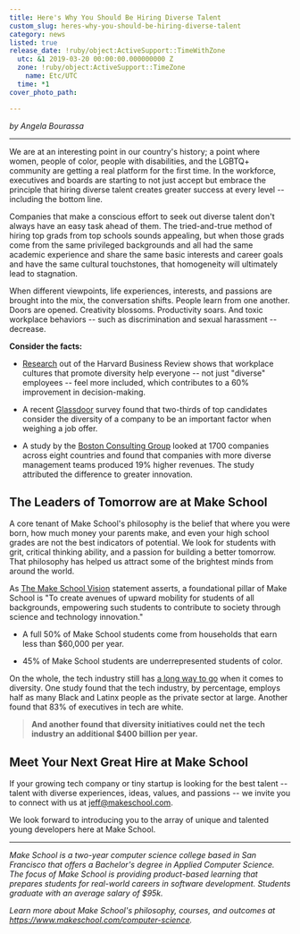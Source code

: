 ```yaml
---
title: Here's Why You Should Be Hiring Diverse Talent
custom_slug: heres-why-you-should-be-hiring-diverse-talent
category: news
listed: true
release_date: !ruby/object:ActiveSupport::TimeWithZone
  utc: &1 2019-03-20 00:00:00.000000000 Z
  zone: !ruby/object:ActiveSupport::TimeZone
    name: Etc/UTC
  time: *1
cover_photo_path: 

---
```

_by Angela Bourassa_

---

We are at an interesting point in our country's history; a point where women, people of color, people with disabilities, and the LGBTQ+ community are getting a real platform for the first time. In the workforce, executives and boards are starting to not just accept but embrace the principle that hiring diverse talent creates greater success at every level -- including the bottom line.

Companies that make a conscious effort to seek out diverse talent don't always have an easy task ahead of them. The tried-and-true method of hiring top grads from top schools sounds appealing, but when those grads come from the same privileged backgrounds and all had the same academic experience and share the same basic interests and career goals and have the same cultural touchstones, that homogeneity will ultimately lead to stagnation.

When different viewpoints, life experiences, interests, and passions are brought into the mix, the conversation shifts. People learn from one another. Doors are opened. Creativity blossoms. Productivity soars. And toxic workplace behaviors -- such as discrimination and sexual harassment -- decrease.

**Consider the facts:**

-   [Research](https://www.wonolo.com/blog/6-benefits-of-having-a-diverse-workforce/) out of the Harvard Business Review shows that workplace cultures that promote diversity help everyone -- not just "diverse" employees -- feel more included, which contributes to a 60% improvement in decision-making.

-   A recent [Glassdoor](https://www.entrepreneur.com/article/240550) survey found that two-thirds of top candidates consider the diversity of a company to be an important factor when weighing a job offer.

-   A study by the [Boston Consulting Group](https://www.forbes.com/sites/annapowers/2018/06/27/a-study-finds-that-diverse-companies-produce-19-more-revenue/#2f35ec8506f3) looked at 1700 companies across eight countries and found that companies with more diverse management teams produced 19% higher revenues. The study attributed the difference to greater innovation.

## The Leaders of Tomorrow are at Make School

A core tenant of Make School's philosophy is the belief that where you were born, how much money your parents make, and even your high school grades are not the best indicators of potential. We look for students with grit, critical thinking ability, and a passion for building a better tomorrow. That philosophy has helped us attract some of the brightest minds from around the world.

As [The Make School Vision](https://www.makeschool.com/vision) statement asserts, a foundational pillar of Make School is "To create avenues of upward mobility for students of all backgrounds, empowering such students to contribute to society through science and technology innovation."

-   A full 50% of Make School students come from households that earn less than $60,000 per year.

-   45% of Make School students are underrepresented students of color.

On the whole, the tech industry still has [a long way to go](https://www.techrepublic.com/article/5-eye-opening-statistics-about-minorities-in-tech/) when it comes to diversity. One study found that the tech industry, by percentage, employs half as many Black and Latinx people as the private sector at large. Another found that 83% of executives in tech are white.

> **And another found that diversity initiatives could net the tech industry an additional $400 billion per year.**

## Meet Your Next Great Hire at Make School

If your growing tech company or tiny startup is looking for the best talent -- talent with diverse experiences, ideas, values, and passions -- we invite you to connect with us at jeff@makeschool.com.

We look forward to introducing you to the array of unique and talented young developers here at Make School.

---

_Make School is a two-year computer science college based in San Francisco that offers a Bachelor's degree in Applied Computer Science. The focus of Make School is providing product-based learning that prepares students for real-world careers in software development. Students graduate with an average salary of $95k._

_Learn more about Make School's philosophy, courses, and outcomes at https://www.makeschool.com/computer-science._